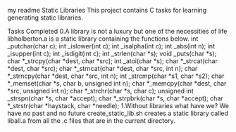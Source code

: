 my readme
Static Libraries
This project contains C tasks for learning generating static libraries.

Tasks Completed
0.A library is not a luxury but one of the necessities of life libholberton.a is a static library containing the functions below. int _putchar(char c); int _islower(int c); int _isalpha(int c); int _abs(int n); int _isupper(int c); int _isdigit(int c); int _strlen(char *s); void _puts(char *s); char *_strcpy(char *dest, char *src); int _atoi(char *s); char *_strcat(char *dest, char *src); char *_strncat(char *dest, char *src, int n); char *_strncpy(char *dest, char *src, int n); int _strcmp(char *s1, char *s2); char *_memset(char *s, char b, unsigned int n); char *_memcpy(char *dest, char *src, unsigned int n); char *_strchr(char *s, char c); unsigned int _strspn(char *s, char *accept); char *_strpbrk(char *s, char *accept); char *_strstr(char *haystack, char *needle);
1.Without libraries what have we? We have no past and no future create_static_lib.sh creates a static library called liball.a from all the .c files that are in the current directory.
